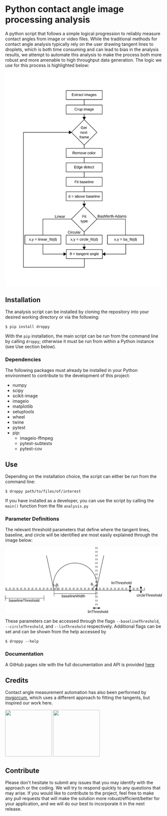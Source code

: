 # Python contact angle image processing analysis

A python script that follows a simple logical progression to reliably measure contact angles from image or video files. While the traditional methods for contact angle analysis typically rely on the user drawing tangent lines to droplets, which is both time consuming and can lead to bias in the analysis results, we attempt to automate this analysis to make the process both more robust and more amenable to high throughput data generation. The logic we use for this process is highlighted below:

![Logic flow](./images/LogicDiagram.svg)

## Installation

The analysis script can be installed by cloning the repository into your desired working directory or via the following:

```
$ pip install droppy
```

With the `pip` installation, the main script can be run from the command line by calling `droppy`; otherwise it must be run from within a Python instance (see Use section below).

### Dependencies

The following packages must already be installed in your Python environment to contribute to the development of this project:
* numpy
* scipy
* scikit-image
* imageio
* matplotlib
* setuptools
* wheel
* twine
* pytest
* pip:
    * imageio-ffmpeg
    * pytest-subtests
    * pytest-cov

## Use

Depending on the installation choice, the script can either be run from the command line:

```
$ droppy path/to/files/of/interest
```

If you have installed as a developer, you can use the script by calling the `main()` function from the file `analysis.py`

### Parameter Definitions

The relevant threshold parameters that define where the tangent lines, baseline, and circle will be identified are most easily explained through the image below:

![Threshold example image](./images/ThresholdDrawings.svg)

These parameters can be accessed through the flags `--baselineThreshold`, `--circleThreshold`, and `--linThreshold` respectively. Additional flags can be set and can be shown from the help accessed by

```
$ droppy --help
```

### Documentation

A GitHub pages site with the full documentation and API is provided [here](https://michaelorella.github.io/droppy/)


## Credits

Contact angle measurement automation has also been performed by [mvgorcum](https://github.com/mvgorcum/Sessile.drop.analysis), which uses a different approach to fitting the tangents, but inspired our work here.

[<img src="https://avatars0.githubusercontent.com/u/40570716?s=400&u=7bde054e05bbba59c19cefd3aa2f4c84e2a9dfc6&v=4" height="150" width="150">](https://github.com/michaelorella)  [<img src="https://avatars2.githubusercontent.com/u/29216577?s=400&v=4" height="150" width="150">](https://github.com/mcleonard11)

## Contribute

Please don't hesitate to submit any issues that you may identify with the approach or the coding. We will try to respond quickly to any questions that may arise. If you would like to contribute to the project, feel free to make any pull requests that will make the solution more robust/efficient/better for your application, and we will do our best to incorporate it in the next release.
